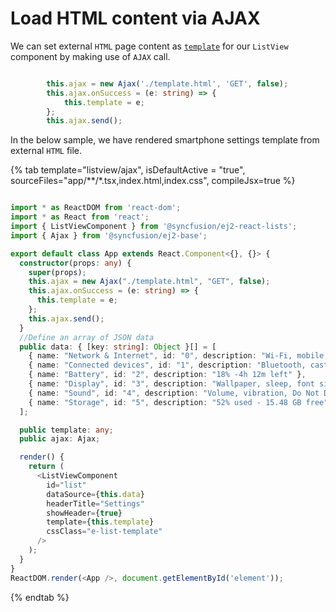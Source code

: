 # Load HTML content via AJAX

We can set external `HTML` page content as [`template`](../../api/list-view/#template) for our `ListView` component by making use of `AJAX` call.

```typescript

        this.ajax = new Ajax('./template.html', 'GET', false);
        this.ajax.onSuccess = (e: string) => {
            this.template = e;
        };
        this.ajax.send();

```

In the below sample, we have rendered smartphone settings template from external `HTML` file.

{% tab template="listview/ajax", isDefaultActive = "true", sourceFiles="app/**/*.tsx,index.html,index.css", compileJsx=true %}

```typescript

import * as ReactDOM from 'react-dom';
import * as React from 'react';
import { ListViewComponent } from '@syncfusion/ej2-react-lists';
import { Ajax } from '@syncfusion/ej2-base';

export default class App extends React.Component<{}, {}> {
  constructor(props: any) {
    super(props);
    this.ajax = new Ajax("./template.html", "GET", false);
    this.ajax.onSuccess = (e: string) => {
      this.template = e;
    };
    this.ajax.send();
  }
  //Define an array of JSON data
  public data: { [key: string]: Object }[] = [
    { name: "Network & Internet", id: "0", description: "Wi-Fi, mobile, data usage, hotspot" },
    { name: "Connected devices", id: "1", description: "Bluetooth, cast, NFC" },
    { name: "Battery", id: "2", description: "18% -4h 12m left" },
    { name: "Display", id: "3", description: "Wallpaper, sleep, font size" },
    { name: "Sound", id: "4", description: "Volume, vibration, Do Not Disturb" },
    { name: "Storage", id: "5", description: "52% used - 15.48 GB free" }
  ];

  public template: any;
  public ajax: Ajax;

  render() {
    return (
      <ListViewComponent
        id="list"
        dataSource={this.data}
        headerTitle="Settings"
        showHeader={true}
        template={this.template}
        cssClass="e-list-template"
      />
    );
  }
}
ReactDOM.render(<App />, document.getElementById('element'));

```

{% endtab %}

